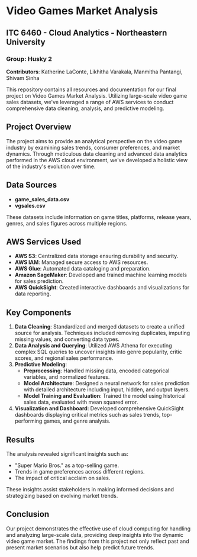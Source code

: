 # Video Games Market Analysis
## ITC 6460 - Cloud Analytics - Northeastern University
### Group: Husky 2
**Contributors**: Katherine LaConte, Likhitha Varakala, Manmitha Pantangi, Shivam Sinha

This repository contains all resources and documentation for our final project on Video Games Market Analysis. Utilizing large-scale video game sales datasets, we've leveraged a range of AWS services to conduct comprehensive data cleaning, analysis, and predictive modeling.

## Project Overview
The project aims to provide an analytical perspective on the video game industry by examining sales trends, consumer preferences, and market dynamics. Through meticulous data cleaning and advanced data analytics performed in the AWS cloud environment, we've developed a holistic view of the industry's evolution over time.

## Data Sources
- **game_sales_data.csv**
- **vgsales.csv**

These datasets include information on game titles, platforms, release years, genres, and sales figures across multiple regions.

## AWS Services Used
- **AWS S3**: Centralized data storage ensuring durability and security.
- **AWS IAM**: Managed secure access to AWS resources.
- **AWS Glue**: Automated data cataloging and preparation.
- **Amazon SageMaker**: Developed and trained machine learning models for sales prediction.
- **AWS QuickSight**: Created interactive dashboards and visualizations for data reporting.

## Key Components
1. **Data Cleaning**: Standardized and merged datasets to create a unified source for analysis. Techniques included removing duplicates, imputing missing values, and converting data types.
2. **Data Analysis and Querying**: Utilized AWS Athena for executing complex SQL queries to uncover insights into genre popularity, critic scores, and regional sales performance.
3. **Predictive Modeling**:
   - **Preprocessing**: Handled missing data, encoded categorical variables, and normalized features.
   - **Model Architecture**: Designed a neural network for sales prediction with detailed architecture including input, hidden, and output layers.
   - **Model Training and Evaluation**: Trained the model using historical sales data, evaluated with mean squared error.
4. **Visualization and Dashboard**: Developed comprehensive QuickSight dashboards displaying critical metrics such as sales trends, top-performing games, and genre analysis.

## Results
The analysis revealed significant insights such as:
- "Super Mario Bros." as a top-selling game.
- Trends in game preferences across different regions.
- The impact of critical acclaim on sales.

These insights assist stakeholders in making informed decisions and strategizing based on evolving market trends.

## Conclusion
Our project demonstrates the effective use of cloud computing for handling and analyzing large-scale data, providing deep insights into the dynamic video game market. The findings from this project not only reflect past and present market scenarios but also help predict future trends.
